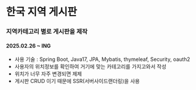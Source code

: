 # 한국 지역 게시판

### 지역카테고리 별로 게시판을 제작
#### 2025.02.26 ~ ING
- 사용 기술 : Spring Boot, Java17, JPA, Mybatis, thymeleaf, Security, oauth2
- 사용자의 위치정보를 확인하여 거기에 맞는 카테고리를 가지고와서 작성
- 위치가 너무 자주 변경되면 제제
- 게시판 CRUD 이기 때문에 SSR(서버사이드랜더링)을 사용

